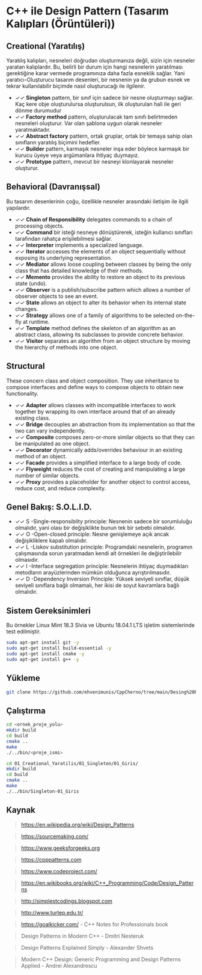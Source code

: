 # C++ ile Design Pattern (Tasarım Kalıpları (Örüntüleri))


## **Creational** (Yaratılış)

Yaratılış kalıpları, nesneleri doğrudan oluşturmanıza değil, sizin için nesneler yaratan kalıplardır. Bu, belirli bir durum için hangi nesnelerin yaratılması gerektiğine karar vermede programınıza daha fazla esneklik sağlar. Yani yaratıcı-Oluşturucu tasarım desenleri, bir nesnenin ya da grubun esnek ve tekrar kullanılabilir biçimde nasıl oluşturucağı ile ilgilenir.

* ✓✓ **Singleton** pattern,  bir sınıf için sadece bir nesne oluşturmayı sağlar. Kaç kere obje oluşturulursa oluşturulsun, ilk oluşturulan hali ile geri dönme durumudur
* ✓✓ **Factory method** pattern, oluşturulacak tam sınıfı belirtmeden nesneleri oluşturur. Var olan şablona uygun olarak nesneler yaratmaktadır.
* ✓✓ **Abstract factory**  pattern, ortak gruplar, ortak bir temaya sahip olan sınıfların yaratılış biçimini hedefler.
* ✓✓ **Builder** pattern, karmaşık nesneler inşa eder böylece karmaşık bir kurucu üyeye veya argümanlara ihtiyaç duymayız.
* ✓✓ **Prototype** pattern, mevcut bir nesneyi klonlayarak nesneler oluşturur.

## **Behavioral** (Davranışsal)

Bu tasarım desenlerinin çoğu, özellikle nesneler arasındaki iletişim ile ilgili yapılardır.

* ✓✓ **Chain of Responsibility** delegates commands to a chain of processing objects.
* ✓✓ **Command** bir isteği nesneye dönüştürerek, isteğin kullanıcı sınıfları tarafından rahatça erişilebilmesi sağlar.
* ✓✓ **Interpreter** implements a specialized language.
* ✓✓ **Iterator** accesses the elements of an object sequentially without exposing its underlying representation.
* ✓✓ **Mediator** allows loose coupling between classes by being the only class that has detailed knowledge of their methods.
* ✓✓ **Memento** provides the ability to restore an object to its previous state (undo).
* ✓✓ **Observer** is a publish/subscribe pattern which allows a number of observer objects to see an event.
* ✓✓ **State** allows an object to alter its behavior when its internal state changes.
* ✓✓ **Strategy** allows one of a family of algorithms to be selected on-the-fly at runtime.
* ✓✓ **Template** method defines the skeleton of an algorithm as an abstract class, allowing its subclasses to provide concrete behavior.
* ✓✓ **Visitor** separates an algorithm from an object structure by moving the hierarchy of methods into one object.

## **Structural**
These concern class and object composition. They use inheritance to compose interfaces and define ways to compose objects to obtain new functionality.

* ✓✓ **Adapter** allows classes with incompatible interfaces to work together by wrapping its own interface around that of an already existing class.
* ✓✓ **Bridge** decouples an abstraction from its implementation so that the two can vary independently.
* ✓✓ **Composite** composes zero-or-more similar objects so that they can be manipulated as one object.
* ✓✓ **Decorator** dynamically adds/overrides behaviour in an existing method of an object.
* ✓✓ **Facade** provides a simplified interface to a large body of code.
* ✓✓ **Flyweight** reduces the cost of creating and manipulating a large number of similar objects.
* ✓✓ **Proxy** provides a placeholder for another object to control access, reduce cost, and reduce complexity.

## Genel Bakış: S.O.L.I.D.
* ✓✓ S -Single-responsiblity principle: Nesnenin sadece bir sorumluluğu olmalıdır, yani olası bir değişiklikte bunun tek bir sebebi olmalıdır.
* ✓✓ O -Open-closed principle: Nesne genişlemeye açık ancak değişikliklere kapalı olmalıdır.
* ✓✓ L -Liskov substitution principle: Programdaki nesnelerin, programın çalışmasında sorun yaratmadan kendi alt örnekleri ile değiştirilebilir olmasıdır.
* ✓✓ I -Interface segregation principle: Nesnelerin ihtiyaç duymadıkları metodların arayüzlerinden mümkün olduğunca ayrıştırılmasıdır.
* ✓✓ D -Dependency Inversion Principle: Yüksek seviyeli sınıflar, düşük seviyeli sınıflara bağlı olmamalı, her ikisi de soyut kavramlara bağlı olmalıdır.

## **Sistem Gereksinimleri**
Bu örnekler Linux Mint 18.3 Slvia ve Ubuntu 18.04.1 LTS işletim sistemlerinde test edilmiştir.

```bash
sudo apt-get install git -y
sudo apt-get install build-essential -y
sudo apt-get install cmake -y
sudo apt-get install g++ -y
```
## **Yükleme**
```bash
git clone https://github.com/ehvenimunis/CppCherno/tree/main/Desing%20Pattern
```
## **Çalıştırma**
```bash
cd <ornek_proje_yolu>
mkdir build
cd build
cmake ..
make
./../bin/<proje_ismi>
```

```bash
cd 01_Creational_Yaratilis/01_Singleton/01_Giris/
mkdir build
cd build
cmake ..
make
./../bin/Singleton-01_Giris
```

## **Kaynak**
> https://en.wikipedia.org/wiki/Design_Patterns 

> https://sourcemaking.com/

> https://www.geeksforgeeks.org

> https://cpppatterns.com

> https://www.codeproject.com/

> https://en.wikibooks.org/wiki/C++_Programming/Code/Design_Patterns

> http://simplestcodings.blogspot.com

> http://www.turtep.edu.tr/

> https://goalkicker.com/ - C++ Notes for Professionals book

> Design Patterns in Modern C++ - Dmitri Nesteruk

> Design Patterns Explained Simply - Alexander Shvets

> Modern C++ Design: Generic Programming and Design Patterns Applied - Andrei Alexandrescu

